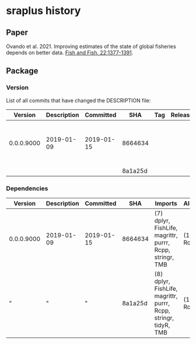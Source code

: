 # sraplus history

## Paper

Ovando et al. 2021. Improving estimates of the state of global fisheries depends
on better data. [Fish and Fish.
22:1377-1391](https://doi.org/10.1111/faf.12593).

## Package

### Version

List of all commits that have changed the DESCRIPTION file:

Version    | Description | Committed  | SHA     | Tag | Release | Rdirectory
---------- | ----------- | ---------- | ------- | --- | ------- | -------------------------------------------------------------
0.0.0.9000 | 2019-01-09  | 2019-01-15 | 8664634 |     |         | (4) RcppExports.R, format-driors.R, sysdata.rda, utils-pipe.R
           |             |            | 8a1a25d |     |         | (5) cod.R

### Dependencies

Version    | Description | Committed  | SHA     | Imports                                                         | AlsoLinkingTo
---------- | ----------- | ---------- | ------- | --------------------------------------------------------------- | -----------------
0.0.0.9000 | 2019-01-09  | 2019-01-15 | 8664634 | (7) dplyr, FishLife, magrittr, purrr, Rcpp, stringr, TMB        | (1) RcppArmadillo
"          | "           | "          | 8a1a25d | (8) dplyr, FishLife, magrittr, purrr, Rcpp, stringr, tidyR, TMB | (1) RcppArmadillo
